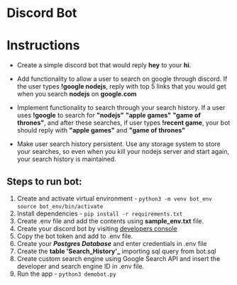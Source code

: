 # Discord Bot

# Instructions

* Create a simple discord bot that would reply **hey** to your **hi**. 

* Add functionality to allow a user to search on google through discord. If the user types **!google nodejs**, reply with top 5 links that you would get when you search **nodejs** on **google.com**

* Implement functionality to search through your search history. If a user uses **!google** to search for **"nodejs"** **"apple games"** **"game of thrones"**, and after these searches, if user types **!recent game**, your bot should reply with **"apple games"** and **"game of thrones"**

* Make user search history persistent. Use any storage system to store your searches, so even when you kill your nodejs server and start again, your search history is maintained.

## Steps to run bot:

1. Create and activate virtual environment -
   `python3 -m venv bot_env`
   `source bot_env/bin/activate`
2. Install dependencies -
   `pip install -r requirements.txt`
3. Create .env file and add the contents using **sample_env.txt** file.
4. Create your discord bot by visiting [developers console](https://discordapp.com/developers/applications)
5. Copy the bot token and add to .env file.
6. Create your **_Postgres Database_** and enter credentials in .env file
7. Create the **table 'Search_History'_** importing sql query from bot.sql
8. Create custom search engine using Google Search API and insert the developer and search engine ID in .env file.
9. Run the app -
   `python3 demobot.py`
